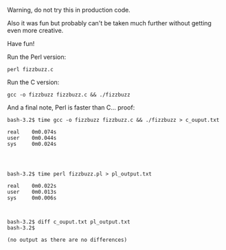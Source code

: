 Warning, do not try this in production code.

Also it was fun but probably can't be taken much further without getting even more creative.

Have fun!


Run the Perl version:

`perl fizzbuzz.c`

Run the C version:

`gcc -o fizzbuzz fizzbuzz.c && ./fizzbuzz`



And a final note, Perl is faster than C... proof:

```
bash-3.2$ time gcc -o fizzbuzz fizzbuzz.c && ./fizzbuzz > c_ouput.txt

real    0m0.074s
user    0m0.044s
sys     0m0.024s




bash-3.2$ time perl fizzbuzz.pl > pl_output.txt

real    0m0.022s
user    0m0.013s
sys     0m0.006s



bash-3.2$ diff c_ouput.txt pl_output.txt
bash-3.2$

(no output as there are no differences)
```

